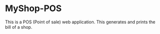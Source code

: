 # MyShop-POS
This is a POS (Point of sale) web application. This generates and prints the bill of a shop. 
